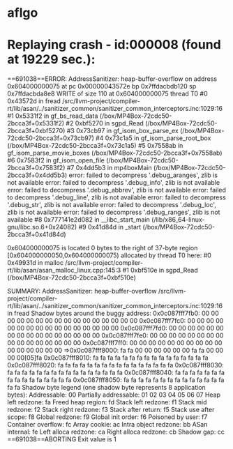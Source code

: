 # aflgo
Replaying crash - id:000008 (found at 19229 sec.):
=================================================================
==691038==ERROR: AddressSanitizer: heap-buffer-overflow on address 0x604000000075 at pc 0x00000043572e bp 0x7ffdacbdb120 sp 0x7ffdacbda8e8
WRITE of size 110 at 0x604000000075 thread T0
    #0 0x43572d in fread /src/llvm-project/compiler-rt/lib/asan/../sanitizer_common/sanitizer_common_interceptors.inc:1029:16
    #1 0x5331f2 in gf_bs_read_data (/box/MP4Box-72cdc50-2bcca3f+0x5331f2)
    #2 0xbf5270 in sgpd_Read (/box/MP4Box-72cdc50-2bcca3f+0xbf5270)
    #3 0x73cb97 in gf_isom_box_parse_ex (/box/MP4Box-72cdc50-2bcca3f+0x73cb97)
    #4 0x73c1a5 in gf_isom_parse_root_box (/box/MP4Box-72cdc50-2bcca3f+0x73c1a5)
    #5 0x7558ab in gf_isom_parse_movie_boxes (/box/MP4Box-72cdc50-2bcca3f+0x7558ab)
    #6 0x7583f2 in gf_isom_open_file (/box/MP4Box-72cdc50-2bcca3f+0x7583f2)
    #7 0x4dd5b3 in mp4boxMain (/box/MP4Box-72cdc50-2bcca3f+0x4dd5b3)
error: failed to decompress '.debug_aranges', zlib is not available
error: failed to decompress '.debug_info', zlib is not available
error: failed to decompress '.debug_abbrev', zlib is not available
error: failed to decompress '.debug_line', zlib is not available
error: failed to decompress '.debug_str', zlib is not available
error: failed to decompress '.debug_loc', zlib is not available
error: failed to decompress '.debug_ranges', zlib is not available
    #8 0x777141e2d082 in __libc_start_main (/lib/x86_64-linux-gnu/libc.so.6+0x24082)
    #9 0x41d84d in _start (/box/MP4Box-72cdc50-2bcca3f+0x41d84d)

0x604000000075 is located 0 bytes to the right of 37-byte region [0x604000000050,0x604000000075)
allocated by thread T0 here:
    #0 0x49931d in malloc /src/llvm-project/compiler-rt/lib/asan/asan_malloc_linux.cpp:145:3
    #1 0xbf510e in sgpd_Read (/box/MP4Box-72cdc50-2bcca3f+0xbf510e)

SUMMARY: AddressSanitizer: heap-buffer-overflow /src/llvm-project/compiler-rt/lib/asan/../sanitizer_common/sanitizer_common_interceptors.inc:1029:16 in fread
Shadow bytes around the buggy address:
  0x0c087fff7fb0: 00 00 00 00 00 00 00 00 00 00 00 00 00 00 00 00
  0x0c087fff7fc0: 00 00 00 00 00 00 00 00 00 00 00 00 00 00 00 00
  0x0c087fff7fd0: 00 00 00 00 00 00 00 00 00 00 00 00 00 00 00 00
  0x0c087fff7fe0: 00 00 00 00 00 00 00 00 00 00 00 00 00 00 00 00
  0x0c087fff7ff0: 00 00 00 00 00 00 00 00 00 00 00 00 00 00 00 00
=>0x0c087fff8000: fa fa 00 00 00 00 00 00 fa fa 00 00 00 00[05]fa
  0x0c087fff8010: fa fa fa fa fa fa fa fa fa fa fa fa fa fa fa fa
  0x0c087fff8020: fa fa fa fa fa fa fa fa fa fa fa fa fa fa fa fa
  0x0c087fff8030: fa fa fa fa fa fa fa fa fa fa fa fa fa fa fa fa
  0x0c087fff8040: fa fa fa fa fa fa fa fa fa fa fa fa fa fa fa fa
  0x0c087fff8050: fa fa fa fa fa fa fa fa fa fa fa fa fa fa fa fa
Shadow byte legend (one shadow byte represents 8 application bytes):
  Addressable:           00
  Partially addressable: 01 02 03 04 05 06 07 
  Heap left redzone:       fa
  Freed heap region:       fd
  Stack left redzone:      f1
  Stack mid redzone:       f2
  Stack right redzone:     f3
  Stack after return:      f5
  Stack use after scope:   f8
  Global redzone:          f9
  Global init order:       f6
  Poisoned by user:        f7
  Container overflow:      fc
  Array cookie:            ac
  Intra object redzone:    bb
  ASan internal:           fe
  Left alloca redzone:     ca
  Right alloca redzone:    cb
  Shadow gap:              cc
==691038==ABORTING
Exit value is 1